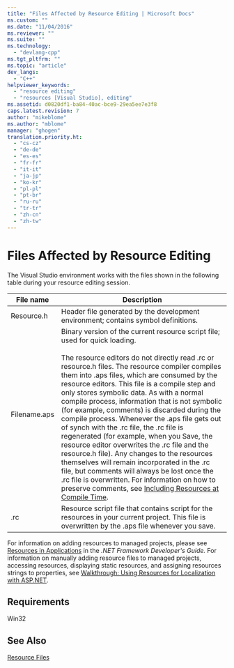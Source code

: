 ```yaml
---
title: "Files Affected by Resource Editing | Microsoft Docs"
ms.custom: ""
ms.date: "11/04/2016"
ms.reviewer: ""
ms.suite: ""
ms.technology: 
  - "devlang-cpp"
ms.tgt_pltfrm: ""
ms.topic: "article"
dev_langs: 
  - "C++"
helpviewer_keywords: 
  - "resource editing"
  - "resources [Visual Studio], editing"
ms.assetid: d0820df1-ba84-40ac-bce9-29ea5ee7e3f8
caps.latest.revision: 7
author: "mikeblome"
ms.author: "mblome"
manager: "ghogen"
translation.priority.ht: 
  - "cs-cz"
  - "de-de"
  - "es-es"
  - "fr-fr"
  - "it-it"
  - "ja-jp"
  - "ko-kr"
  - "pl-pl"
  - "pt-br"
  - "ru-ru"
  - "tr-tr"
  - "zh-cn"
  - "zh-tw"
---
```

# Files Affected by Resource Editing
The Visual Studio environment works with the files shown in the following table during your resource editing session.  
  
|File name|Description|  
|---------------|-----------------|  
|Resource.h|Header file generated by the development environment; contains symbol definitions.|  
|Filename.aps|Binary version of the current resource script file; used for quick loading.<br /><br /> The resource editors do not directly read .rc or resource.h files. The resource compiler compiles them into .aps files, which are consumed by the resource editors. This file is a compile step and only stores symbolic data. As with a normal compile process, information that is not symbolic (for example, comments) is discarded during the compile process. Whenever the .aps file gets out of synch with the .rc file, the .rc file is regenerated (for example, when you Save, the resource editor overwrites the .rc file and the resource.h file). Any changes to the resources themselves will remain incorporated in the .rc file, but comments will always be lost once the .rc file is overwritten. For information on how to preserve comments, see [Including Resources at Compile Time](../windows/how-to-include-resources-at-compile-time.md).|  
|.rc|Resource script file that contains script for the resources in your current project. This file is overwritten by the .aps file whenever you save.|  
  
 For information on adding resources to managed projects, please see [Resources in Applications](http://msdn.microsoft.com/Library/8ad495d4-2941-40cf-bf64-e82e85825890) in the *.NET Framework Developer's Guide.* For information on manually adding resource files to managed projects, accessing resources, displaying static resources, and assigning resources strings to properties, see [Walkthrough: Using Resources for Localization with ASP.NET](http://msdn.microsoft.com/Library/bb4e5b44-e2b0-48ab-bbe9-609fb33900b6).  
  
## Requirements  
 Win32  
  
## See Also  
 [Resource Files](../mfc/resource-files-visual-studio.md)